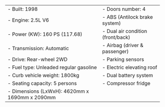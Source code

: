 | | |
| --- | --- |
| - Built: 1998 | - Doors number: 4 |
| - Engine: 2.5L V6 | - ABS (Antilock brake system) |
| - Power (KW): 160 PS (117.68) | - Dual air condition (front/back)
| - Transmission: Automatic | - Airbag (driver & passenger)
| - Drive: Rear-wheel 2WD | - Parking sensors
| - Fuel type: Unleaded regular gasoline | - Electric elevating roof
| - Curb vehicle weight: 1800kg | - Dual battery system |
| - Seating capacity: 5 persons | - Compressor fridge |
| - Dimensions (LxWxH): 4620mm x 1690mm x 2090mm |